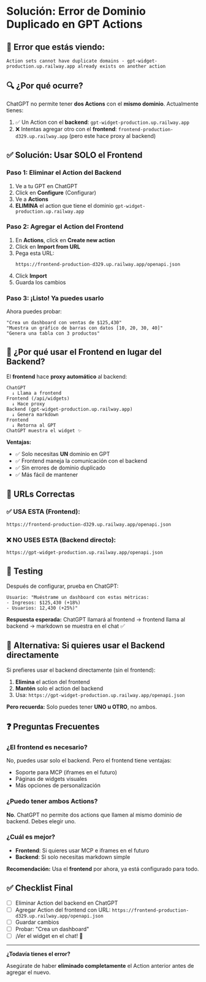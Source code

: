 # Solución: Error de Dominio Duplicado en GPT Actions

## 🚨 Error que estás viendo:

```
Action sets cannot have duplicate domains - gpt-widget-production.up.railway.app already exists on another action
```

## 🔍 ¿Por qué ocurre?

ChatGPT no permite tener **dos Actions** con el **mismo dominio**. Actualmente tienes:

1. ✅ Un Action con el **backend**: `gpt-widget-production.up.railway.app`
2. ❌ Intentas agregar otro con el **frontend**: `frontend-production-d329.up.railway.app` (pero este hace proxy al backend)

## ✅ Solución: Usar SOLO el Frontend

### Paso 1: Eliminar el Action del Backend

1. Ve a tu GPT en ChatGPT
2. Click en **Configure** (Configurar)
3. Ve a **Actions**
4. **ELIMINA** el action que tiene el dominio `gpt-widget-production.up.railway.app`

### Paso 2: Agregar el Action del Frontend

1. En **Actions**, click en **Create new action**
2. Click en **Import from URL**
3. Pega esta URL:
   ```
   https://frontend-production-d329.up.railway.app/openapi.json
   ```
4. Click **Import**
5. Guarda los cambios

### Paso 3: ¡Listo! Ya puedes usarlo

Ahora puedes probar:
```
"Crea un dashboard con ventas de $125,430"
"Muestra un gráfico de barras con datos [10, 20, 30, 40]"
"Genera una tabla con 3 productos"
```

## 🎯 ¿Por qué usar el Frontend en lugar del Backend?

El **frontend** hace **proxy automático** al backend:

```
ChatGPT
  ↓ Llama a frontend
Frontend (/api/widgets)
  ↓ Hace proxy
Backend (gpt-widget-production.up.railway.app)
  ↓ Genera markdown
Frontend
  ↓ Retorna al GPT
ChatGPT muestra el widget ✨
```

**Ventajas:**
- ✅ Solo necesitas **UN** dominio en GPT
- ✅ Frontend maneja la comunicación con el backend
- ✅ Sin errores de dominio duplicado
- ✅ Más fácil de mantener

## 📝 URLs Correctas

### ✅ USA ESTA (Frontend):
```
https://frontend-production-d329.up.railway.app/openapi.json
```

### ❌ NO USES ESTA (Backend directo):
```
https://gpt-widget-production.up.railway.app/openapi.json
```

## 🧪 Testing

Después de configurar, prueba en ChatGPT:

```
Usuario: "Muéstrame un dashboard con estas métricas:
- Ingresos: $125,430 (+18%)
- Usuarios: 12,430 (+25%)"
```

**Respuesta esperada:**
ChatGPT llamará al frontend → frontend llama al backend → markdown se muestra en el chat ✅

## 🔧 Alternativa: Si quieres usar el Backend directamente

Si prefieres usar el backend directamente (sin el frontend):

1. **Elimina** el action del frontend
2. **Mantén** solo el action del backend
3. Usa: `https://gpt-widget-production.up.railway.app/openapi.json`

**Pero recuerda:** Solo puedes tener **UNO u OTRO**, no ambos.

## ❓ Preguntas Frecuentes

### ¿El frontend es necesario?

No, puedes usar solo el backend. Pero el frontend tiene ventajas:
- Soporte para MCP (iframes en el futuro)
- Páginas de widgets visuales
- Más opciones de personalización

### ¿Puedo tener ambos Actions?

**No**. ChatGPT no permite dos actions que llamen al mismo dominio de backend. Debes elegir uno.

### ¿Cuál es mejor?

- **Frontend**: Si quieres usar MCP e iframes en el futuro
- **Backend**: Si solo necesitas markdown simple

**Recomendación:** Usa el **frontend** por ahora, ya está configurado para todo.

## ✅ Checklist Final

- [ ] Eliminar Action del backend en ChatGPT
- [ ] Agregar Action del frontend con URL: `https://frontend-production-d329.up.railway.app/openapi.json`
- [ ] Guardar cambios
- [ ] Probar: "Crea un dashboard"
- [ ] ¡Ver el widget en el chat! 🎉

---

**¿Todavía tienes el error?**

Asegúrate de haber **eliminado completamente** el Action anterior antes de agregar el nuevo.
